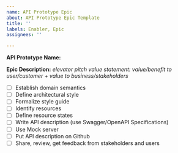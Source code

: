 ```yaml
---
name: API Prototype Epic
about: API Prototype Epic Template
title: ''
labels: Enabler, Epic
assignees: ''

---
```

**API Prototype Name:**

**Epic Description:** _elevator pitch value statement: value/benefit to user/customer + value to business/stakeholders_

- [ ] Establish domain semantics
- [ ] Define architectural style
- [ ] Formalize style guide
- [ ] Identify resources
- [ ] Define resource states
- [ ] Write API description (use Swagger/OpenAPI Specifications)
- [ ] Use Mock server
- [ ] Put API description on Github
- [ ] Share, review, get feedback from stakeholders and users
